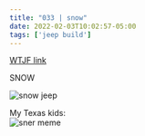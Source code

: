 ```yaml
---
title: "033 | snow"
date: 2022-02-03T10:02:57-05:00
tags: ['jeep build']
---
```

[WTJF link](https://wranglertjforum.com/threads/prndls-tj-build-ii-the-green-one.55717/post-1055292)

SNOW

![snow jeep](/jeep/build-thread/img/PXL_20220203_160515989.MPx800.jpg)

My Texas kids:  
![sner meme](/jeep/build-thread/img/1643905288319.png)